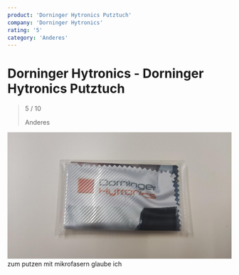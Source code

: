 ```yaml
---
product: 'Dorninger Hytronics Putztuch'
company: 'Dorninger Hytronics'
rating: '5'
category: 'Anderes'
---
```


# Dorninger Hytronics - Dorninger Hytronics Putztuch
>
> 5 / 10
>
> Anderes

![Dorninger Hytronics Putztuch](./assets/dorninger-hytronics-dorninger-hytronics-putztuch-0aac494b-4809-4961-a3c1-f50154e40bf3.jpg)
zum putzen mit mikrofasern glaube ich
